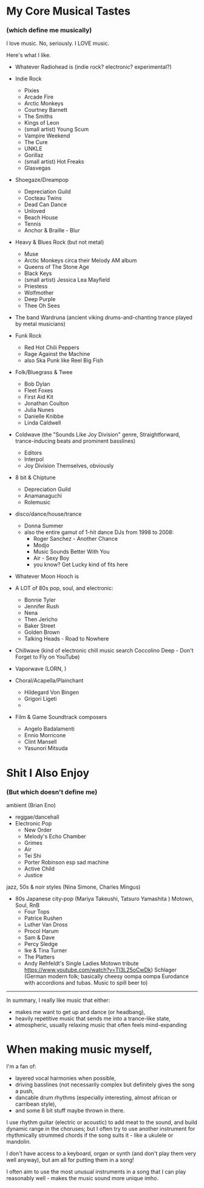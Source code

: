 My Core Musical Tastes
=====================

### (which define me musically)

I love music. No, seriously. I LOVE music.

Here's what I like.

* Whatever Radiohead is (indie rock? electronic? experimental?)
* Indie Rock
    - Pixies
    - Arcade Fire
    - Arctic Monkeys
    - Courtney Barnett
    - The Smiths
    - Kings of Leon
    - (small artist) Young Scum
    - Vampire Weekend
    - The Cure
    - UNKLE
    - Gorillaz
    - (small artist) Hot Freaks
    - Glasvegas

* Shoegaze/Dreampop
    - Depreciation Guild
    - Cocteau Twins
    - Dead Can Dance
    - Unloved
    - Beach House
    - Tennis
    - Anchor & Braille - Blur

* Heavy & Blues Rock (but not metal)
    - Muse
    - Arctic Monkeys circa their Melody AM album
    - Queens of The Stone Age
    - Black Keys
    - (small artist) Jessica Lea Mayfield
    - Priestess
    - Wolfmother
    - Deep Purple
    - Thee Oh Sees

* The band Wardruna (ancient viking drums-and-chanting trance played by metal musicians)

* Funk Rock
    - Red Hot Chili Peppers
    - Rage Against the Machine
    - also Ska Punk like Reel Big Fish

* Folk/Bluegrass & Twee
    - Bob Dylan
    - Fleet Foxes
    - First Aid Kit
    - Jonathan Coulton
    - Julia Nunes
    - Danielle Knibbe
    - Linda Caldwell

* Coldwave (the "Sounds Like Joy Division" genre, Straightforward, trance-inducing beats and prominent basslines)
    - Editors
    - Interpol
    - Joy Division Themselves, obviously

* 8 bit & Chiptune
    - Depreciation Guild
    - Anamanaguchi
    - Rolemusic

* disco/dance/house/trance
    - Donna Summer
    - also the entire gamut of 1-hit dance DJs from 1998 to 2008:
        * Roger Sanchez - Another Chance
        * Modjo
        * Music Sounds Better With You
        * Air - Sexy Boy
        * you know? Get Lucky kind of fits here

* Whatever Moon Hooch is
*  A LOT of 80s pop, soul, and electronic:
    - Bonnie Tyler
    - Jennifer Rush
    - Nena
    - Then Jericho
    - Baker Street
    - Golden Brown
    - Talking Heads - Road to Nowhere

* Chillwave (kind of electronic chill music search Coccolino Deep - Don't Forget to Fly on YouTube)
* Vaporwave (LORN, )

* Choral/Acapella/Plainchant
    - Hildegard Von Bingen
    - Grigori Ligeti
    - 
* Film & Game Soundtrack composers
    - Angelo Badalamenti
    - Ennio Morricone
    - Clint Mansell
    - Yasunori Mitsuda

Shit I Also Enjoy
================

### (But which doesn't define me)

ambient (Brian Eno)
* reggae/dancehall
* Electronic Pop
    - New Order
    - Melody's Echo Chamber
    - Grimes
    - Air
    - Tei Shi
    - Porter Robinson esp sad machine
    - Active Child
    - Justice

jazz, 50s & noir styles (Nina Simone, Charles Mingus)
* 80s Japanese city-pop (Mariya Takeushi, Tatsuro Yamashita )
Motown, Soul, RnB
    - Four Tops
    - Patrice Rushen
    - Luther Van Dross
    - Procol Harum
    - Sam & Dave
    - Percy Sledge
    - Ike & Tina Turner
    - The Platters
    - Andy Rehfeldt's Single Ladies Motown tribute https://www.youtube.com/watch?v=Tl3L25oCwDk)
Schlager (German modern folk; basically cheesy oompa oompa Eurodance with accordions and tubas. Music to spill beer to)

-------------------------

In summary, I really like music that either:

* makes me want to get up and dance (or headbang),
* heavily repetitive music that sends me into a trance-like state,
* atmospheric, usually relaxing music that often feels mind-expanding

When making music myself,
========================

I'm a fan of:

* layered vocal harmonies when possible, 
* driving basslines (not necessarily complex but definitely gives the song a push,
* dancable drum rhythms (especially interesting, almost african or carribean style),
* and some 8 bit stuff maybe thrown in there.

I use rhythm guitar (electric or acoustic) to add meat to the sound, and build dynamic range in the choruses;
but I often try to use another instrument for rhythmically strummed chords if the song suits it - like a ukulele or mandolin.

I don't have access to a keyboard, organ or synth (and don't play them very well anyway), but am all for putting them in a song!

I often aim to use the most unusual instruments in a song that I can play reasonably well - makes the music sound more unique imho.

